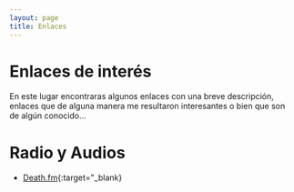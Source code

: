 ```yaml
---
layout: page
title: Enlaces
---
```

# Enlaces de interés

En este lugar encontraras algunos enlaces con una breve descripción, enlaces que de alguna manera me resultaron interesantes o bien que son de algún conocido...

# Radio y Audios

- [Death.fm](http://death.fm/modules.php?name=Listen "Death Fucking Metal Radio"){:target="_blank}